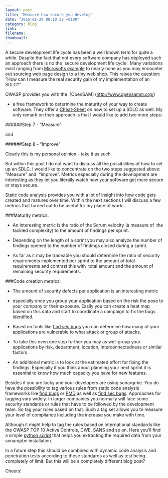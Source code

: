 ```yaml
---
layout: post
title: "Measure how secure you develop"
date: "2016-01-29 08:10:38 +0100"
category: blog
link:
filename:
thumbnail:
---
```



A secure development life cycle has been a well known term for 
quite a while. Despite the fact that not every software company 
has deployed such an approach there is no the 'secure development 
life cycle'. Many variations exist ranging from
[Microsofts example](http://www.microsoft.com/en-us/download/details.aspx?id=29884)
to nearly none as you may encounter out sourcing web page design 
to a tiny web shop. This raises the question: "How can I measure 
the real security gain of my implementation of an SDLC?”

OWASP provides you with the  [OpenSAM] (http://www.opensamm.org/)
- a free framework to determine the maturity of your way to create 
software. They offer a [Cheat-Sheet](https://www.owasp.org/index.php/Secure_SDLC_Cheat_Sheet) on how to set up a SDLC as well. My only remark on 
their approach is that I would like to add two more steps: 

######Step 7 - “Measure" 

and 

######Step 8 - “Improve” 

Clearly this is my personal opinion - take it as such. 


But within this post I do not want to discuss all the possibilities of 
how to set up an SDLC. I would like to concentrate on the two steps 
suggested above: “Measure" and  “Improve”. Metrics especially
during the development are interesting as they let you literally watch 
how your software get more secure or stays secure.


Static code analysis provides you with a lot of insight into how code 
gets created and matures over time. Within the next sections I will 
discuss a few metrics that turned out to be useful for my place of work:


###Maturity metrics:

* An interesting metric is the ratio of the Scrum velocity (a measure of  
the tackled complexity) to the amount of findings per sprint.

* Depending on the length of a sprint you may also analyze the number
of findings opened to the number of findings closed during a sprint.


* As far as it may be traceable you should determine the ratio of 
security requirements implemented per sprint to the amount of total 
requirements and contrast this with  total amount and the amount
of remaining security requirements.


###Code creation metrics:

* The amount of security defects per application is an interesting metric 
- especially once you group your application based on the risk the pose 
to your company or their exposure. Easily you can create a heat map based 
on this data and start to coordinate a campaign to fix the bugs identified.


* Based on tools like [find sec bugs](http://find-sec-bugs.github.io/) you 
can determine how many of your applications are vulnerable to what attack 
or group of attacks.

* To take this even one step further you may as well group your 
applications by risk, department, location, interconnectedness or similar 
factors. 

* An additional metric is to look at the estimated effort for fixing the 
findings. Especially if you think about planning your next sprint it is 
essential to know how much capacity you have for new features.


Besides if you are lucky and your developers are using sonarqube. You do 
have the possibility to tag various rules from static code analysis 
frameworks like [find bugs](http://findbugs.sourceforge.net/) or
[PMD](https://pmd.github.io/) as well as 
[find sec bugs](http://find-sec-bugs.github.io/). Approaches for
tagging vary widely. In larger companies you normally will face some 
security standards or rules that have to be followed by the development 
team. So tag your rules based on that. Such a tag set allows you to 
measure your level of compliance including the increase you make with time.


Although it might help to tag the rules based on international standards 
like the OWASP TOP 10 Active Controls, CWE, SANS and so on.
Here you’ll find a simple [python script](https://github.com/mmiedaner/security/blob/master/metric/SonarMetricsExtractor.py)
that helps you extracting the required data from your sonarqube 
installation.


In a future step this should be combined with dynamic code analysis and 
penetration tests according to these standards as well as test being 
completely of limit. But this will be a completely different blog post?

Cheers!
